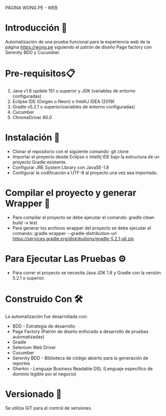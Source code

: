 PÁGINA WONG.PE - WEB

# Introducción 🚀
Automatización de una prueba funcional para la experiencia web de la página https://wong.pe siguiendo el patrón de diseño Page factory con Serenity BDD y Cucumber.


# Pre-requisitos📋
1.   Java v1.8 update 151 o superior y JDK (variables de entorno configuradas)
2.   Eclipse IDE (Oxigen o Neon) o IntelliJ IDEA (2019)
3.   Gradle v5.2.1 o superior(variables de entorno configuradas)
4.   Cucumber
5.   ChromeDriver 80.0
 

# Instalación 🔧
- Clonar el repositorio con el siguiente comando: git clone 
- Importar el proyecto desde Eclipse o Intellij IDE bajo la estructura de un proyecto Gradle existente.
- Configurar JRE System Library con JavaSE-1.8
- Configurar la codificación a UTF-8 al proyecto una vez sea importado.


# Compilar el proyecto y generar Wrapper 🔨
- Para compilar el proyecto se debe ejecutar el comando: gradle clean build -x test
- Para generar los archivos wrapper del proyecto se debe ejecutar el comando: gradle wrapper --gradle-distribution-url https://services.gradle.org/distributions/gradle-5.2.1-all.zip


# Para Ejecutar Las Pruebas ⚙️
- Para correr el proyecto se necesita Java JDK 1.8 y Gradle con la versión 5.2.1 o superior.


# Construido Con 🛠️
La automatización fue desarrollada con:
- BDD - Estrategia de desarrollo
- Page Factory (Patrón de diseño enfocado a desarrollo de pruebas automatizadas)
- Gradle
- Selenium Web Driver
- Cucumber
- Serenity BDD - Biblioteca de código abierto para la generación de reportes
- Gherkin - Lenguaje Business Readable DSL (Lenguaje especifico de dominio legible por el negocio)

# Versionado 📌
Se utiliza GIT para el control de versiones.
    
